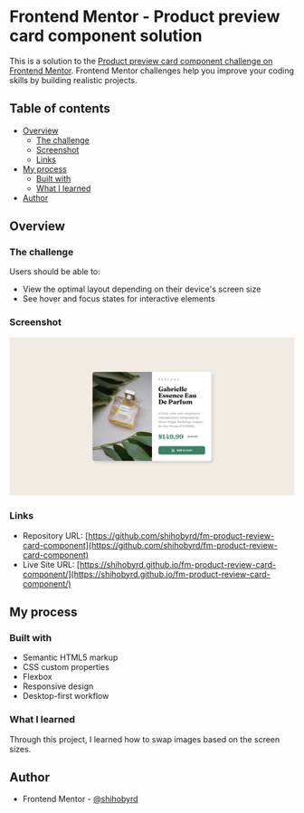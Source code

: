 # Frontend Mentor - Product preview card component solution

This is a solution to the [Product preview card component challenge on Frontend Mentor](https://www.frontendmentor.io/challenges/product-preview-card-component-GO7UmttRfa). Frontend Mentor challenges help you improve your coding skills by building realistic projects. 

## Table of contents

- [Overview](#overview)
  - [The challenge](#the-challenge)
  - [Screenshot](#screenshot)
  - [Links](#links)
- [My process](#my-process)
  - [Built with](#built-with)
  - [What I learned](#what-i-learned)
- [Author](#author)

## Overview

### The challenge

Users should be able to:

- View the optimal layout depending on their device's screen size
- See hover and focus states for interactive elements

### Screenshot

![](design/Frontend%20Mentor%20_%20Product%20preview%20card%20component%20-%20Solution.png)

### Links

- Repository URL: [https://github.com/shihobyrd/fm-product-review-card-component](https://github.com/shihobyrd/fm-product-review-card-component)
- Live Site URL: [https://shihobyrd.github.io/fm-product-review-card-component/](https://shihobyrd.github.io/fm-product-review-card-component/)

## My process

### Built with

- Semantic HTML5 markup
- CSS custom properties
- Flexbox
- Responsive design
- Desktop-first workflow

### What I learned

Through this project, I learned how to swap images based on the screen sizes.

## Author

- Frontend Mentor - [@shihobyrd](https://www.frontendmentor.io/profile/shihobyrd)